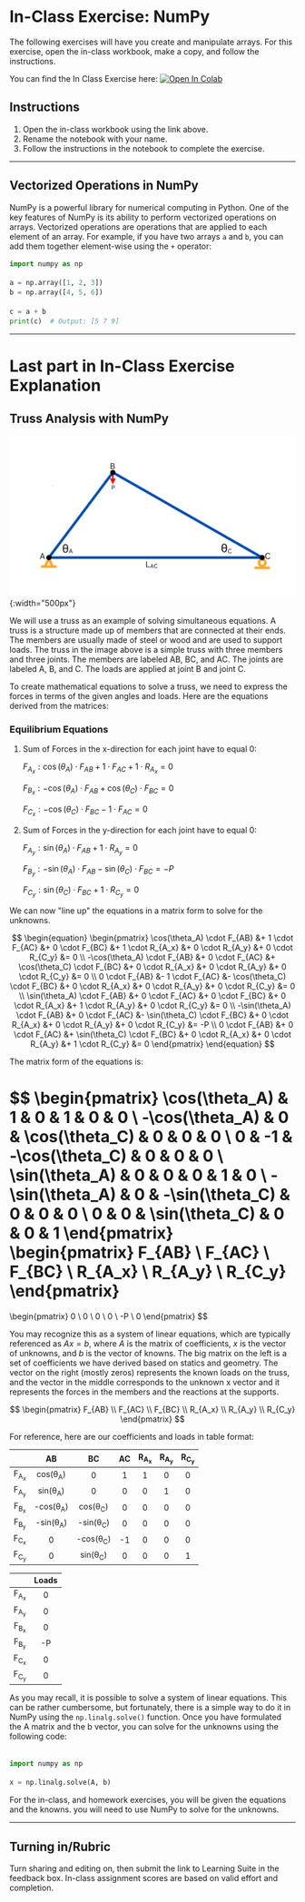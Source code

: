 # In-Class Exercise: NumPy

The following exercises will have you create and manipulate arrays. For this exercise, open the in-class workbook, make a copy, and follow the instructions.

You can find the In Class Exercise here:
<a href="https://colab.research.google.com/github/byu-cce270/content/blob/main/docs/unit3/03_numpy
/[your_name]_3_3_numpy_in_class.ipynb" target="_blank"><img src="https://colab.research.google.com/assets/colab-badge.
svg" alt="Open In Colab"/></a>

## Instructions
1. Open the in-class workbook using the link above.
2. Rename the notebook with your name.
3. Follow the instructions in the notebook to complete the exercise.

---

## Vectorized Operations in NumPy

NumPy is a powerful library for numerical computing in Python. One of the key features of NumPy is its ability to perform vectorized operations on arrays. Vectorized operations are operations that are applied to each element of an array. For example, if you have two arrays `a` and `b`, you can add them together element-wise using the `+` operator:

```python   
import numpy as np

a = np.array([1, 2, 3])
b = np.array([4, 5, 6])

c = a + b
print(c)  # Output: [5 7 9]
```
---
# Last part in In-Class Exercise Explanation


## Truss Analysis with NumPy
![truss.png](Images%2Ftruss.png){:width="500px"}

We will use a truss as an example of solving simultaneous equations. A truss is a structure made up of members that are connected at their ends. The members are usually made of steel or wood and are used to support loads. The truss in the image above is a simple truss with three members and three joints. The members are labeled AB, BC, and AC. The joints are labeled A, B, and C. The loads are applied at joint B and joint C.

To create mathematical equations to solve a truss, we need to express the forces in terms of the given angles and loads. Here are the equations derived from the matrices:

### Equilibrium Equations

1. Sum of Forces in the x-direction for each joint have to equal 0:

    $F_{A_x}: \cos(\theta_A) \cdot F_{AB} + 1 \cdot F_{AC} + 1 \cdot R_{A_x} = 0$

    $F_{B_x}: -\cos(\theta_A) \cdot F_{AB} + \cos(\theta_C) \cdot F_{BC} = 0$

    $F_{C_x}: -\cos(\theta_C) \cdot F_{BC} - 1 \cdot F_{AC} = 0$


2. Sum of Forces in the y-direction for each joint have to equal 0:

    $F_{A_y}: \sin(\theta_A) \cdot F_{AB} + 1 \cdot R_{A_y} = 0$

    $F_{B_y}: -\sin(\theta_A) \cdot F_{AB} - \sin(\theta_C) \cdot F_{BC} = -P$

    $F_{C_y}: \sin(\theta_C) \cdot F_{BC} + 1 \cdot R_{C_y} = 0$



We can now "line up" the equations in a matrix form to solve for the unknowns. 

$$
\begin{equation}
\begin{pmatrix}
\cos(\theta_A) \cdot F_{AB} &+ 1 \cdot F_{AC} &+ 0 \cdot F_{BC} &+ 1 \cdot R_{A_x} &+ 0 \cdot R_{A_y} &+ 0 \cdot R_{C_y} &= 0 \\
-\cos(\theta_A) \cdot F_{AB} &+ 0 \cdot F_{AC} &+ \cos(\theta_C) \cdot F_{BC} &+ 0 \cdot R_{A_x} &+ 0 \cdot R_{A_y} &+ 0 \cdot R_{C_y} &= 0 \\
0 \cdot F_{AB} &- 1 \cdot F_{AC} &- \cos(\theta_C) \cdot F_{BC} &+ 0 \cdot R_{A_x} &+ 0 \cdot R_{A_y} &+ 0 \cdot R_{C_y} &= 0 \\
\sin(\theta_A) \cdot F_{AB} &+ 0 \cdot F_{AC} &+ 0 \cdot F_{BC} &+ 0 \cdot R_{A_x} &+ 1 \cdot R_{A_y} &+ 0 \cdot R_{C_y} &= 0 \\
-\sin(\theta_A) \cdot F_{AB} &+ 0 \cdot F_{AC} &- \sin(\theta_C) \cdot F_{BC} &+ 0 \cdot R_{A_x} &+ 0 \cdot R_{A_y} &+ 0 \cdot R_{C_y} &= -P \\
0 \cdot F_{AB} &+ 0 \cdot F_{AC} &+ \sin(\theta_C) \cdot F_{BC} &+ 0 \cdot R_{A_x} &+ 0 \cdot R_{A_y} &+ 1 \cdot R_{C_y} &= 0
\end{pmatrix}
\end{equation}
$$

The matrix form of the equations is:

$$
\begin{pmatrix}
\cos(\theta_A) & 1 & 0 & 1 & 0 & 0 \\
-\cos(\theta_A) & 0 & \cos(\theta_C) & 0 & 0 & 0 \\
0 & -1 & -\cos(\theta_C) & 0 & 0 & 0 \\
\sin(\theta_A) & 0 & 0 & 0 & 1 & 0 \\
-\sin(\theta_A) & 0 & -\sin(\theta_C) & 0 & 0 & 0 \\
0 & 0 & \sin(\theta_C) & 0 & 0 & 1
\end{pmatrix}
\begin{pmatrix}
F_{AB} \\
F_{AC} \\
F_{BC} \\
R_{A_x} \\
R_{A_y} \\
R_{C_y}
\end{pmatrix}
=
\begin{pmatrix}
0 \\
0 \\
0 \\
0 \\
-P \\
0
\end{pmatrix}
$$

You may recognize this as a system of linear equations, which are typically referenced as $Ax = b$, where $A$ is the matrix of coefficients, $x$ is the vector of unknowns, and $b$ is the vector of knowns. The big matrix on the left is a set of coefficients we have derived based on statics and geometry. The vector on the right (mostly zeros) represents the known loads on the truss, and the vector in the middle corresponds to the unknown x vector and it represents the forces in the members and the reactions at the supports. 

$$
\begin{pmatrix}
F_{AB} \\
F_{AC} \\
F_{BC} \\
R_{A_x} \\
R_{A_y} \\
R_{C_y}
\end{pmatrix}
$$

For reference, here are our coefficients and loads in table format:

|                           |             AB            |             BC            | AC | R<sub>A<sub>x</sub></sub> | R<sub>A<sub>y</sub></sub> | R<sub>C<sub>y</sub></sub> |
|:-------------------------:|:-------------------------:|:-------------------------:|:--:|:-------------------------:|:-------------------------:|:-------------------------:|
| F<sub>A<sub>x</sub></sub> |  cos(&theta;<sub>A</sub>) |             0             |  1 |             1             |             0             |             0             |
| F<sub>A<sub>y</sub></sub> |  sin(&theta;<sub>A</sub>) |             0             |  0 |             0             |             1             |             0             |
| F<sub>B<sub>x</sub></sub> | -cos(&theta;<sub>A</sub>) |  cos(&theta;<sub>C</sub>) |  0 |             0             |             0             |             0             |
| F<sub>B<sub>y</sub></sub> | -sin(&theta;<sub>A</sub>) | -sin(&theta;<sub>C</sub>) |  0 |             0             |             0             |             0             |
| F<sub>C<sub>x</sub></sub> |             0             | -cos(&theta;<sub>C</sub>) | -1 |             0             |             0             |             0             |
| F<sub>C<sub>y</sub></sub> |             0             |  sin(&theta;<sub>C</sub>) |  0 |             0             |             0             |             1             |

|                           | Loads |
|:-------------------------:|:-----:|
| F<sub>A<sub>x</sub></sub> |   0   |
| F<sub>A<sub>y</sub></sub> |   0   |
| F<sub>B<sub>x</sub></sub> |   0   |
| F<sub>B<sub>y</sub></sub> |  -P   |
| F<sub>C<sub>x</sub></sub> |   0   |
| F<sub>C<sub>y</sub></sub> |   0   |

As you may recall, it is possible to solve a system of linear equations. This can be rather cumbersome, but fortunately, there is a simple way to do it in NumPy using the `np.linalg.solve()` function. Once you have formulated the A matrix and the b vector, you can solve for the unknowns using the following code:

```python

import numpy as np

x = np.linalg.solve(A, b)

```

For the in-class, and homework exercises, you will be given the equations and the knowns. you will need to use NumPy to solve for the unknowns.

---



## Turning in/Rubric
Turn sharing and editing on, then submit the link to Learning Suite in the feedback box. In-class assignment scores are based on valid effort and completion.
